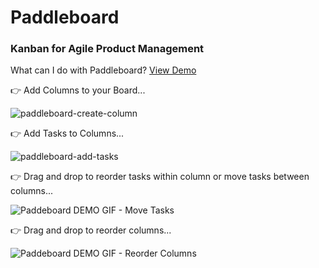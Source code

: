# Paddleboard
### Kanban for Agile Product Management 

What can I do with Paddleboard? [View Demo](https://paddleboard-prod.web.app/)

:point_right:  Add Columns to your Board...

![paddleboard-create-column](https://user-images.githubusercontent.com/10010923/109842137-c2400680-7c17-11eb-88fd-af527458d7d5.gif)

:point_right:  Add Tasks to Columns...

![paddleboard-add-tasks](https://user-images.githubusercontent.com/10010923/109842783-6d50c000-7c18-11eb-89ec-bad2b1156da5.gif)

:point_right:  Drag and drop to reorder tasks within column or move tasks between columns...

![Paddeboard DEMO GIF - Move Tasks](https://user-images.githubusercontent.com/10010923/109830934-f7932700-7c0c-11eb-83f6-5bc8f84dc043.gif)

:point_right:  Drag and drop to reorder columns...

![Paddeboard DEMO GIF - Reorder Columns](https://user-images.githubusercontent.com/10010923/109838504-3aa4c880-7c14-11eb-9e42-8ab0031d489f.gif)


 
